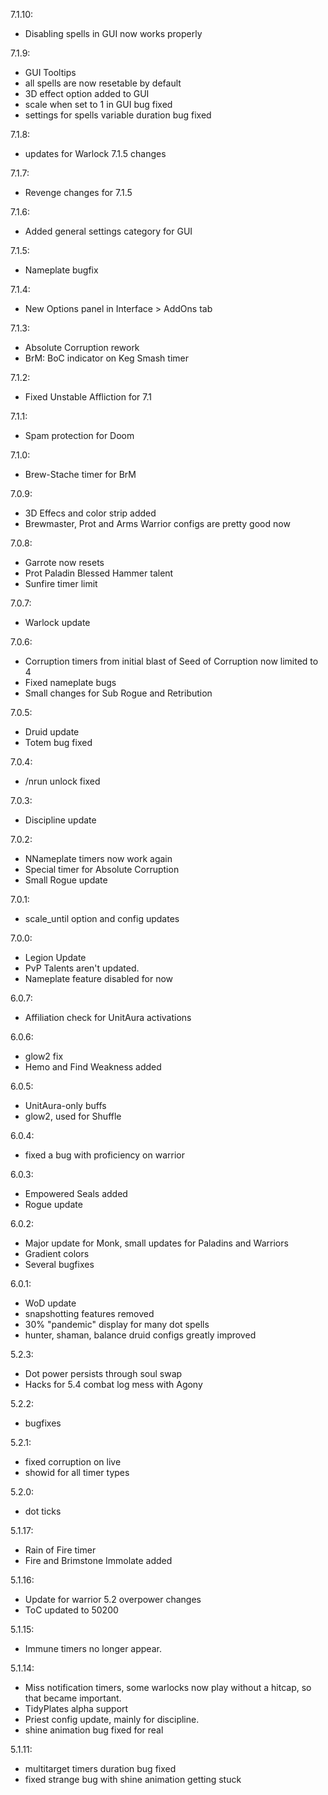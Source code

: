 7.1.10:
- Disabling spells in GUI now works properly

7.1.9:
- GUI Tooltips
- all spells are now resetable by default
- 3D effect option added to GUI
- scale when set to 1 in GUI bug fixed
- settings for spells variable duration bug fixed

7.1.8:
- updates for Warlock 7.1.5 changes

7.1.7:
- Revenge changes for 7.1.5

7.1.6:
- Added general settings category for GUI

7.1.5:
- Nameplate bugfix

7.1.4:
- New Options panel in Interface > AddOns tab

7.1.3:
- Absolute Corruption rework
- BrM: BoC indicator on Keg Smash timer

7.1.2:
- Fixed Unstable Affliction for 7.1

7.1.1:
- Spam protection for Doom

7.1.0:
- Brew-Stache timer for BrM

7.0.9:
- 3D Effecs and color strip added
- Brewmaster, Prot and Arms Warrior configs are pretty good now

7.0.8:
- Garrote now resets
- Prot Paladin Blessed Hammer talent
- Sunfire timer limit

7.0.7:
- Warlock update

7.0.6:
- Corruption timers from initial blast of Seed of Corruption now limited 
to 4
- Fixed nameplate bugs
- Small changes for Sub Rogue and Retribution


7.0.5:
- Druid update
- Totem bug fixed

7.0.4:
- /nrun unlock fixed

7.0.3:
- Discipline update

7.0.2:
- NNameplate timers now work again
- Special timer for Absolute Corruption
- Small Rogue update

7.0.1:
- scale_until option and config updates

7.0.0:
- Legion Update
- PvP Talents aren't updated.
- Nameplate feature disabled for now

6.0.7:
- Affiliation check for UnitAura activations

6.0.6:
- glow2 fix
- Hemo and Find Weakness added

6.0.5:
- UnitAura-only buffs
- glow2, used for Shuffle

6.0.4:
- fixed a bug with proficiency on warrior

6.0.3:
- Empowered Seals added
- Rogue update

6.0.2:
- Major update for Monk, small updates for Paladins and Warriors
- Gradient colors
- Several bugfixes

6.0.1:
- WoD update
- snapshotting features removed
- 30% "pandemic" display for many dot spells
- hunter, shaman, balance druid configs greatly improved

5.2.3:
- Dot power persists through soul swap
- Hacks for 5.4 combat log mess with Agony

5.2.2:
- bugfixes

5.2.1:
- fixed corruption on live
- showid for all timer types

5.2.0:
- dot ticks

5.1.17:
- Rain of Fire timer
- Fire and Brimstone Immolate added

5.1.16:
- Update for warrior 5.2 overpower changes
- ToC updated to 50200

5.1.15:
- Immune timers no longer appear.

5.1.14:
- Miss notification timers, some warlocks now play without a hitcap, so that 
became important.
- TidyPlates alpha support
- Priest config update, mainly for discipline.
- shine animation bug fixed for real

5.1.11:
- multitarget timers duration bug fixed
- fixed strange bug with shine animation getting stuck


